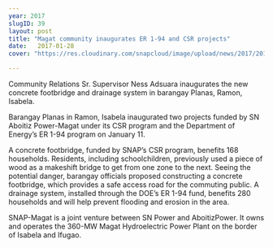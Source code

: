 ```yaml
---
year: 2017
slugID: 39
layout: post
title: "Magat community inaugurates ER 1-94 and CSR projects"
date:   2017-01-28
cover: "https://res.cloudinary.com/snapcloud/image/upload/news/2017/2017-2-snap.jpg"

---
```

Community Relations Sr. Supervisor Ness Adsuara inaugurates the new concrete footbridge and drainage system in barangay Planas, Ramon, Isabela.


Barangay Planas in Ramon, Isabela inaugurated two projects funded by SN Aboitiz Power-Magat under its CSR program and the Department of Energy’s ER 1-94 program on January 11.


A concrete footbridge, funded by SNAP’s CSR program, benefits 168 households. Residents, including schoolchildren, previously used a piece of wood as a makeshift bridge to get from one zone to the next. Seeing the potential danger, barangay officials proposed constructing a concrete footbridge, which provides a safe access road for the commuting public. A drainage system, installed through the DOE’s ER 1-94 fund, benefits 280 households and will help prevent flooding and erosion in the area.


SNAP-Magat is a joint venture between SN Power and AboitizPower. It owns and operates the 360-MW Magat Hydroelectric Power Plant on the border of Isabela and Ifugao.
